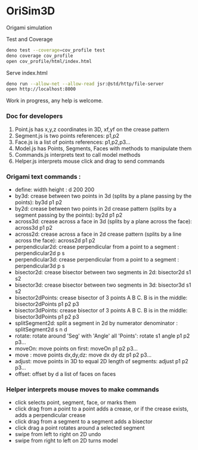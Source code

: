 # OriSim3D
Origami simulation

Test and Coverage
```bash
deno test --coverage=cov_profile test
deno coverage cov_profile
open cov_profile/html/index.html
```

Serve index.html
```bash
deno run --allow-net --allow-read jsr:@std/http/file-server
open http://localhost:8000
```


Work in progress, any help is welcome.

### Doc for developers

1. Point.js has x,y,z coordinates in 3D, xf,yf on the crease pattern
2. Segment.js is two points references: p1,p2
3. Face.js is a list of points references: p1,p2,p3...
4. Model.js has Points, Segments, Faces with methods to manipulate them
5. Commands.js interprets text to call model methods
6. Helper.js interprets mouse click and drag to send commands

### Origami text commands :
- define: width height : d 200 200
- by3d: crease between two points in 3d (splits by a plane passing by the points): by3d p1 p2
- by2d: crease between two points in 2d crease pattern (splits by a segment passing by the points): by2d p1 p2
- across3d: crease across a face in 3d (splits by a plane across the face): across3d p1 p2
- across2d: crease across a face in 2d crease pattern (splits by a line across the face): across2d p1 p2
- perpendicular2d: crease perpendicular from a point to a segment : perpendicular2d p s
- perpendicular3d: crease perpendicular from a point to a segment : perpendicular3d p s
- bisector2d: crease bisector between two segments in 2d: bisector2d s1 s2
- bisector3d: crease bisector between two segments in 3d: bisector3d s1 s2
- bisector2dPoints: crease bisector of 3 points A B C. B is in the middle: bisector2dPoints p1 p2 p3
- bisector3dPoints: crease bisector of 3 points A B C. B is in the middle: bisector3dPoints p1 p2 p3
- splitSegment2d: split a segment in 2d by numerator denominator : splitSegment2d s n d
- rotate: rotate around 'Seg' with 'Angle' all 'Points': rotate s1 angle p1 p2 p3...
- moveOn: move points on first: moveOn p1 p2 p3...
- move : move points dx,dy,dz: move dx dy dz p1 p2 p3...
- adjust: move points in 3D to equal 2D length of segments: adjust p1 p2 p3...
- offset: offset by d a list of faces on faces

### Helper interprets mouse moves to make commands
- click selects point, segment, face, or marks them
- click drag from a point to a point adds a crease, or if the crease exists, adds a perpendicular crease
- click drag from a segment to a segment adds a bisector
- click drag a point rotates around a selected segment
- swipe from left to right on 2D undo
- swipe from right to left on 2D turns model
